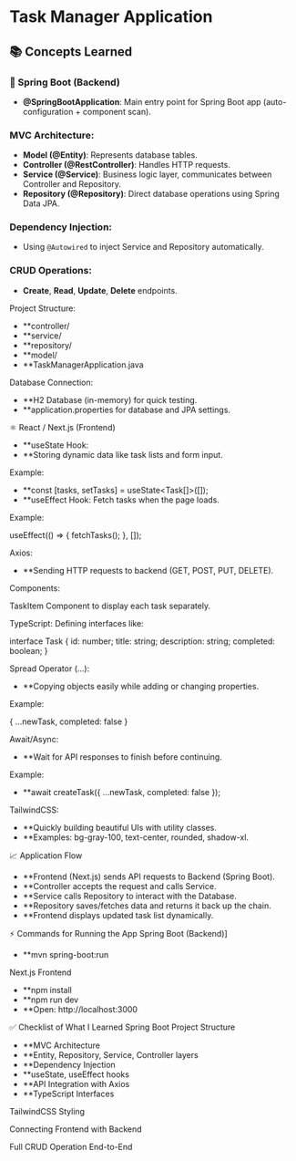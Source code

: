 # Task Manager Application

## 📚 Concepts Learned

### 🧩 Spring Boot (Backend)

- **@SpringBootApplication**: Main entry point for Spring Boot app (auto-configuration + component scan).
  
### MVC Architecture:
- **Model (@Entity)**: Represents database tables.
- **Controller (@RestController)**: Handles HTTP requests.
- **Service (@Service)**: Business logic layer, communicates between Controller and Repository.
- **Repository (@Repository)**: Direct database operations using Spring Data JPA.

### Dependency Injection:
- Using `@Autowired` to inject Service and Repository automatically.

### CRUD Operations:
- **Create**, **Read**, **Update**, **Delete** endpoints.

Project Structure:

- **controller/
- **service/
- **repository/
- **model/
- **TaskManagerApplication.java

Database Connection:

- **H2 Database (in-memory) for quick testing.
- **application.properties for database and JPA settings.

⚛️ React / Next.js (Frontend)
- **useState Hook:
- **Storing dynamic data like task lists and form input.

Example:
- **const [tasks, setTasks] = useState<Task[]>([]);
- **useEffect Hook: Fetch tasks when the page loads.

Example:

useEffect(() => {
  fetchTasks();
}, []);

Axios:
- **Sending HTTP requests to backend (GET, POST, PUT, DELETE).

Components:

TaskItem Component to display each task separately.

TypeScript: Defining interfaces like:

interface Task {
  id: number;
  title: string;
  description: string;
  completed: boolean;
}

Spread Operator (...):

- **Copying objects easily while adding or changing properties.

Example:

{ ...newTask, completed: false }

Await/Async:
- **Wait for API responses to finish before continuing.

Example:
- **await createTask({ ...newTask, completed: false });

TailwindCSS:
- **Quickly building beautiful UIs with utility classes.
- **Examples: bg-gray-100, text-center, rounded, shadow-xl.

📈 Application Flow

- **Frontend (Next.js) sends API requests to Backend (Spring Boot).
- **Controller accepts the request and calls Service.
- **Service calls Repository to interact with the Database.
- **Repository saves/fetches data and returns it back up the chain.
- **Frontend displays updated task list dynamically.

⚡ Commands for Running the App
Spring Boot (Backend)]

- **mvn spring-boot:run

Next.js Frontend

- **npm install
- **npm run dev
- **Open: http://localhost:3000

✅ Checklist of What I Learned
 Spring Boot Project Structure

 - **MVC Architecture
 - **Entity, Repository, Service, Controller layers
 - **Dependency Injection
 - **useState, useEffect hooks
 - **API Integration with Axios
 - **TypeScript Interfaces

 TailwindCSS Styling

 Connecting Frontend with Backend

 Full CRUD Operation End-to-End

